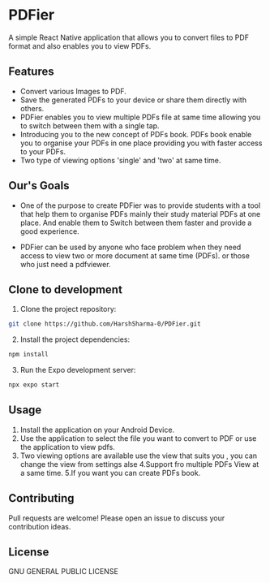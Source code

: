 # PDFier

A simple React Native application that allows you to convert files to PDF format and also enables you to view PDFs.

## Features

* Convert various Images to PDF.
* Save the generated PDFs to your device or share them directly with others.
* PDFier enables you to view multiple PDFs file at same time allowing you to switch between them with a single tap.
* Introducing you to the new concept of PDFs book.
PDFs book enable you to organise your PDFs in one place providing you with faster access to your PDFs. 
* Two type of viewing options 'single' and 'two' at same time. 

## Our's Goals

* One of the purpose to create PDFier was to provide students with a tool that help them to organise PDFs mainly their study material PDFs at one place. And enable them to Switch between them faster and provide a good experience. 

* PDFier can be used by anyone who face problem when they need access to view two or more document at same time (PDFs). or those who just need a pdfviewer.

## Clone to development

1. Clone the project repository:

```bash
git clone https://github.com/HarshSharma-0/PDFier.git
```

2. Install the project dependencies:

```bash
npm install
```

3. Run the Expo development server:

```bash
npx expo start
```

## Usage

1. Install the application on your Android Device.
2. Use the application to select the file you want to convert to PDF or use the application to view pdfs.
3. Two viewing options are available use the view that suits you , you can change the view from settings alse
4.Support fro multiple PDFs View at a same time.
5.If you want you can create PDFs book.


## Contributing

Pull requests are welcome! Please open an issue to discuss your contribution ideas.

## License

GNU GENERAL PUBLIC LICENSE
